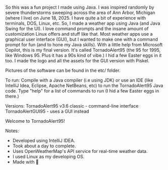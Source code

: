 So this was a fun project I made using Java. I was inspired randomly by severe thunderstorms sweeping across the area of Ann Arbor, Michigan (where I live) on June 18, 2025. I have quite a bit of experience with terminals, DOS, Linux, etc. So, I made a weather app using Java (and Java Swing for the UI). I love command prompts and the insane amount of customization Linux offers and stuff like that. Most weather apps use a graphical user interface (GUI), but I wanted to make one with a command prompt for fun (and to hone my Java skills). With a little help from Microsoft Copilot, this is my final version. It's called TornadoAlert95 (the 95 for 1995, like Windows 95. Plus it has a 90s kind of vibe.) I hid a few Easter eggs in it too. I made the logo and all the assets for the GUI version with Piskel.

Pictures of the software can be found in the etc/ folder.

To run:
Compile with a Java compiler (i.e using JDK) or use an IDE (like IntelliJ Idea, Eclipse, Apache NetBeans, etc) to run the TornadoAlert95 Java code.
Type "help" for a list of commands to run (I hid a few Easter eggs in there.)


Versions:
TornadoAlert95 v3.6 classic - command-line interface
TornadoAlertGUI95 - uses a GUI instead

     
Welcome to TornadoAlert95!

Notes:
- Developed using IntelliJ IDEA.
- Took about a day to complete.
- Uses OpenWeatherMap's API service for real-time weather data.
- I used Linux as my developing OS.
- Made with 🧡
